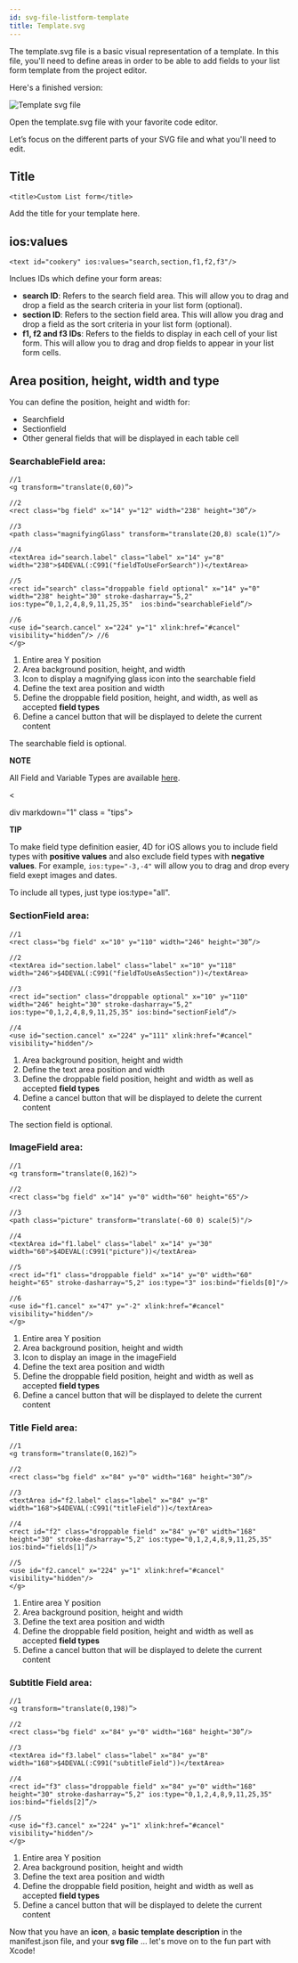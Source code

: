 ```yaml
---
id: svg-file-listform-template
title: Template.svg
---
```


The template.svg file is a basic visual representation of a template. In this file, you'll need to define areas in order to be able to add fields to your list form template from the project editor.

Here's a finished version:

![Template svg file](assets/en/custom-listform/template-svg-file.png)

Open the template.svg file with your favorite code editor.

Let’s focus on the different parts of your SVG file and what you'll need to edit.

## Title

    <title>Custom List form</title>
    

Add the title for your template here.

## ios:values

    <text id="cookery" ios:values="search,section,f1,f2,f3"/>
    

Inclues IDs which define your form areas:

* **search ID**: Refers to the search field area. This will allow you to drag and drop a field as the search criteria in your list form (optional).
* **section ID**: Refers to the section field area. This will allow you drag and drop a field as the sort criteria in your list form (optional).
* **f1, f2 and f3 IDs**: Refers to the fields to display in each cell of your list form. This will allow you to drag and drop fields to appear in your list form cells.

## Area position, height, width and type

You can define the position, height and width for:

* Searchfield
* Sectionfield
* Other general fields that will be displayed in each table cell

### SearchableField area:

    //1
    <g transform="translate(0,60)”>
    
    //2
    <rect class="bg field" x="14" y="12" width="238" height="30”/> 
    
    //3
    <path class="magnifyingGlass" transform="translate(20,8) scale(1)”/>
    
    //4
    <textArea id="search.label" class="label" x="14" y="8" width="238">$4DEVAL(:C991("fieldToUseForSearch"))</textArea>
    
    //5
    <rect id="search" class="droppable field optional" x="14" y="0" width="238" height="30" stroke-dasharray="5,2" ios:type=“0,1,2,4,8,9,11,25,35"  ios:bind="searchableField”/> 
    
    //6
    <use id="search.cancel" x="224" y="1" xlink:href="#cancel" visibility="hidden”/> //6
    </g>
    

1. Entire area Y position
2. Area background position, height, and width
3. Icon to display a magnifying glass icon into the searchable field
4. Define the text area position and width 
5. Define the droppable field position, height, and width, as well as accepted **field types**
6. Define a cancel button that will be displayed to delete the current content

The searchable field is optional.<div class = "tips"> 

**NOTE**

All Field and Variable Types are available [here](http://doc.4d.com/4Dv17/4D/17/Field-and-Variable-Types.302-3729410.en.html).</div> 

<

div markdown="1" class = "tips">

**TIP**

To make field type definition easier, 4D for iOS allows you to include field types with **positive values** and also exclude field types with **negative values**. For example, ```ios:type="-3,-4"``` will allow you to drag and drop every field exept images and dates.

To include all types, just type ios:type="all". </div>

### SectionField area:

    //1
    <rect class="bg field" x="10" y="110" width="246" height="30”/>
    
    //2 
    <textArea id="section.label" class="label" x="10" y="118" width="246">$4DEVAL(:C991("fieldToUseAsSection"))</textArea>
    
    //3
    <rect id="section" class="droppable optional" x="10" y="110" width="246" height="30" stroke-dasharray="5,2" ios:type="0,1,2,4,8,9,11,25,35" ios:bind="sectionField”/>
    
    //4
    <use id="section.cancel" x="224" y="111" xlink:href="#cancel" visibility="hidden"/>
    

1. Area background position, height and width
2. Define the text area position and width 
3. Define the droppable field position, height and width as well as accepted **field types**
4. Define a cancel button that will be displayed to delete the current content

The section field is optional.

### ImageField area:

    //1
    <g transform="translate(0,162)">
    
    //2
    <rect class="bg field" x="14" y="0" width="60" height="65"/>
    
    //3
    <path class="picture" transform="translate(-60 0) scale(5)"/>
    
    //4
    <textArea id="f1.label" class="label" x="14" y="30" width="60">$4DEVAL(:C991("picture"))</textArea>
    
    //5
    <rect id="f1" class="droppable field" x="14" y="0" width="60" height="65" stroke-dasharray="5,2" ios:type="3" ios:bind="fields[0]"/>
    
    //6
    <use id="f1.cancel" x="47" y="-2" xlink:href="#cancel" visibility="hidden"/>
    </g>
    

1. Entire area Y position
2. Area background position, height and width
3. Icon to display an image in the imageField
4. Define the text area position and width 
5. Define the droppable field position, height and width as well as accepted **field types**
6. Define a cancel button that will be displayed to delete the current content

### Title Field area:

    //1
    <g transform="translate(0,162)”>
    
    //2
    <rect class="bg field" x="84" y="0" width="168" height="30”/>
    
    //3
    <textArea id="f2.label" class="label" x="84" y="8" width="168">$4DEVAL(:C991("titleField"))</textArea>
    
    //4
    <rect id="f2" class="droppable field" x="84" y="0" width="168" height="30" stroke-dasharray="5,2" ios:type="0,1,2,4,8,9,11,25,35" ios:bind="fields[1]”/>
    
    //5
    <use id="f2.cancel" x="224" y="1" xlink:href="#cancel" visibility="hidden"/>
    </g>
    

1. Entire area Y position
2. Area background position, height and width
3. Define the text area position and width 
4. Define the droppable field position, height and width as well as accepted **field types**
5. Define a cancel button that will be displayed to delete the current content

### Subtitle Field area:

    //1
    <g transform="translate(0,198)”>
    
    //2
    <rect class="bg field" x="84" y="0" width="168" height="30”/>
    
    //3
    <textArea id="f3.label" class="label" x="84" y="8" width="168">$4DEVAL(:C991("subtitleField"))</textArea>
    
    //4
    <rect id="f3" class="droppable field" x="84" y="0" width="168" height="30" stroke-dasharray="5,2" ios:type="0,1,2,4,8,9,11,25,35" ios:bind="fields[2]”/>
    
    //5
    <use id="f3.cancel" x="224" y="1" xlink:href="#cancel" visibility="hidden"/>
    </g>
    

1. Entire area Y position
2. Area background position, height and width
3. Define the text area position and width 
4. Define the droppable field position, height and width as well as accepted **field types**
5. Define a cancel button that will be displayed to delete the current content

Now that you have an **icon**, a **basic template description** in the manifest.json file, and your **svg file** ... let's move on to the fun part with Xcode!